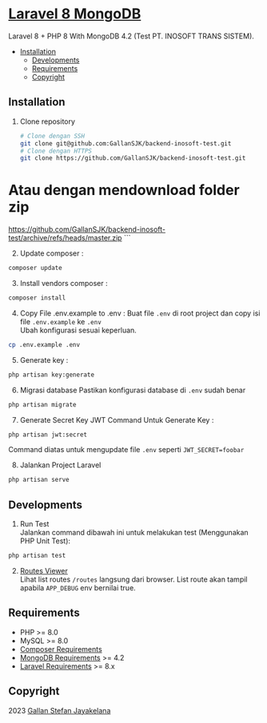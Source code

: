 # [Laravel 8 MongoDB](https://github.com/GallanSJK/backend-inosoft-test)

Laravel 8 + PHP 8 With MongoDB 4.2 (Test PT. INOSOFT TRANS SISTEM).

- [Installation](#installation)
  - [Developments](#developments)
  - [Requirements](#requirements)
  - [Copyright](#copyright)

## Installation

1. Clone repository
	```bash
	# Clone dengan SSH
	git clone git@github.com:GallanSJK/backend-inosoft-test.git
	# Clone dengan HTTPS
	git clone https://github.com/GallanSJK/backend-inosoft-test.git
  # Atau dengan mendownload folder zip
  https://github.com/GallanSJK/backend-inosoft-test/archive/refs/heads/master.zip
	```

2. Update composer :

```bash
composer update
```

3. Install vendors composer :

```bash
composer install
```

4. Copy File .env.example to .env :
Buat file `.env` di root project dan copy isi file `.env.example` ke `.env`  
Ubah konfigurasi sesuai keperluan.

```bash
cp .env.example .env
```

5. Generate key :

```bash
php artisan key:generate
```

6. Migrasi database
Pastikan konfigurasi database di `.env` sudah benar

```bash
php artisan migrate
```

7. Generate Secret Key JWT
Command Untuk Generate Key :

```bash
php artisan jwt:secret
```

Command diatas untuk mengupdate file `.env` seperti `JWT_SECRET=foobar`

8. Jalankan Project Laravel

```bash
php artisan serve
```

## Developments
1. Run Test   
Jalankan command dibawah ini untuk melakukan test (Menggunakan PHP Unit Test):
```bash
php artisan test
```

2. [Routes Viewer](http://127.0.0.1:8000/routes)   
Lihat list routes `/routes` langsung dari browser. List route akan tampil apabila  `APP_DEBUG` env bernilai true.

## Requirements
- PHP >= 8.0
- MySQL >= 8.0
- [Composer Requirements](https://getcomposer.org/download/)
- [MongoDB Requirements](https://www.mongodb.com/try/download/community) >= 4.2
- [Laravel Requirements](https://laravel.com/docs/8.x/installation) >= 8.x

## Copyright
2023 [Gallan Stefan Jayakelana](https://www.github.com/GallanSJK/)